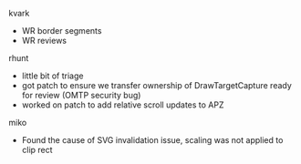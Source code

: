 kvark
  * WR border segments
  * WR reviews

rhunt
  * little bit of triage
  * got patch to ensure we transfer ownership of DrawTargetCapture ready for review (OMTP security bug)
  * worked on patch to add relative scroll updates to APZ

miko
  * Found the cause of SVG invalidation issue, scaling was not applied to clip rect
